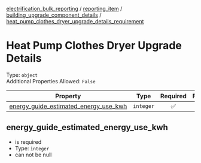 


  
[electrification_bulk_reporting](electrification_bulk_reporting.md) / [reporting_item](reporting_item.md) / [building_upgrade_component_details](building_upgrade_component_details.md) / [heat_pump_clothes_dryer_upgrade_details_requirement](heat_pump_clothes_dryer_upgrade_details_requirement.md)
# Heat Pump Clothes Dryer Upgrade Details
  
Type: `object`  
Additional Properties Allowed: `False`  
  

|Property|Type|Required|Format|Title|
| :---: | :---: | :---: | :---: | :---: |
|[energy_guide_estimated_energy_use_kwh](#energy_guide_estimated_energy_use_kwh)|`integer`|:white_check_mark:|||

## energy_guide_estimated_energy_use_kwh
  
  
  

- is required
- Type: `integer`
- can not be null
